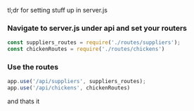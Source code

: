 tl;dr for setting stuff up in server.js

### Navigate to server.js under api and set your routers

```javascript
const suppliers_routes = require('./routes/suppliers');
const chickenRoutes = require('./routes/chickens')
```

### Use the routes
```javascript
app.use('/api/suppliers', suppliers_routes);
app.use('/api/chickens', chickenRoutes)
```

and thats it
